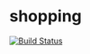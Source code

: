 # shopping

[![Build Status](https://dev.azure.com/fpatino/shopping/_apis/build/status/shoppingclient-pipeline?branchName=main)](https://dev.azure.com/fpatino/shopping/_build/latest?definitionId=7&branchName=main)
